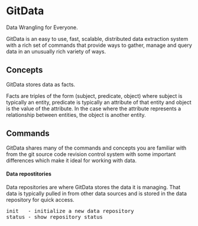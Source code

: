 GitData
====
Data Wrangling for Everyone.

GitData is an easy to use, fast, scalable, distributed data extraction system
with a rich set of commands that provide ways to gather, manage and query data in
an unusually rich variety of ways.

## Concepts
GitData stores data as facts.

Facts are triples of the form (subject, predicate, object) where subject is
typically an entity, predicate is typically an attribute of that entity and
object is the value of the attribute.  In the case where the attribute represents
a relationship between entities, the object is another entity.

## Commands
GitData shares many of the commands and concepts you are familiar with from
the git source code revision control system with some important differences
which make it ideal for working with data.

#### Data repostitories
Data repositories are where GitData stores the data it is managing.  That data
is typically pulled in from other data sources and is stored in the data
repository for quick access.

<pre>
init   - initialize a new data repository
status - show repository status
</pre>
